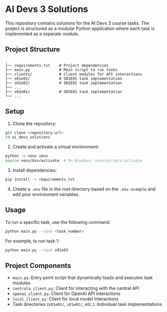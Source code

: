 # AI Devs 3 Solutions

This repository contains solutions for the AI Devs 3 course tasks. The project is structured as a modular Python application where each task is implemented as a separate module.

## Project Structure

```
.
├── requirements.txt    # Project dependencies
├── main.py             # Main script to run tasks
├── clients/            # Client modules for API interactions
├── s01e01/             # S01E01 task implementation
├── s01e02/             # S01E02 task implementation
├── ...
├── s02e01/             # S02E01 task implementation
└── ...
```


## Setup

1. Clone the repository:
```bash
git clone <repository-url>
cd ai_devs_solutions
```

2. Create and activate a virtual environment:
```bash
python -m venv venv
source venv/bin/activate  # On Windows: venv\Scripts\activate
```

3. Install dependencies:
```bash
pip install -r requirements.txt
```

4. Create a `.env` file in the root directory based on the `.env.example` and add your environment variables.

## Usage

To run a specific task, use the following command:

```bash
python main.py --task <task_number>
```

For example, to run task 1:
```bash
python main.py --task s01e03
```

## Project Components

- `main.py`: Entry point script that dynamically loads and executes task modules
- `centrala_client.py`: Client for interacting with the central API
- `openai_client.py`: Client for OpenAI API interactions
- `local_client.py`: Client for local model interactions
- Task directories (`s01e01/`, `s01e02/`, etc.): Individual task implementations
